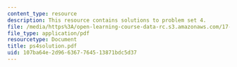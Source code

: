```yaml
---
content_type: resource
description: This resource contains solutions to problem set 4.
file: /media/https%3A/open-learning-course-data-rc.s3.amazonaws.com/17-881-game-theory-and-political-theory-fall-2004/107ba64e2d966367764513871bdc5d37_ps4solution.pdf
file_type: application/pdf
resourcetype: Document
title: ps4solution.pdf
uid: 107ba64e-2d96-6367-7645-13871bdc5d37
---
```

